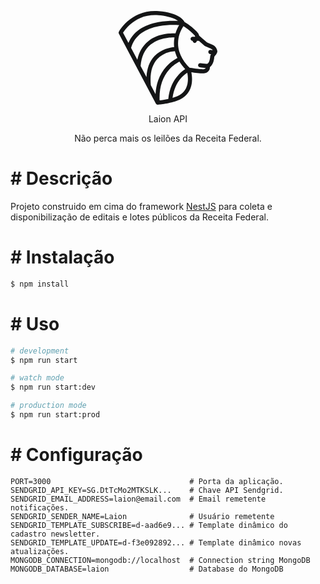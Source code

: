 <p align="center">
  <svg viewBox="0 0 512 486" fill="none" xmlns="http://www.w3.org/2000/svg" style="height: 150px; color: rgba(20,21,22)"><title>Laion logo</title> <path d="M508.078 220.688C510.578 216.728 511.922 213.4 511.922 209.901C511.922 201.574 505.454 188.654 498.065 182.249C492.534 177.46 471.46 168.438 458.305 163.063L429.653 138.504C428.559 136.871 427.044 135.566 425.247 134.731L417.81 128.357L414.061 118.382C413.686 117.351 413.139 116.382 412.467 115.523C390.345 87.5111 352.412 63.4201 341.461 56.7811C338.695 51.4931 332.322 42.2051 318.573 32.7071C294.045 15.7321 257.097 5.03108 208.744 0.898076C201.761 0.296076 194.746 7.62939e-05 187.903 7.62939e-05C158.313 7.62939e-05 130.051 5.63308 103.946 16.7481C83.0751 25.6291 63.5461 38.0101 45.9231 53.5311C15.9281 79.9491 1.82007 106.313 1.24207 107.422C-0.413935 110.539 -0.413935 114.273 1.24207 117.398L193.216 480.011C193.279 480.152 193.372 480.277 193.45 480.433C193.497 480.527 193.559 480.621 193.622 480.714C193.762 480.933 193.903 481.152 194.059 481.339C194.122 481.433 194.184 481.495 194.247 481.589C194.372 481.745 194.497 481.902 194.638 482.058C194.685 482.121 194.747 482.183 194.81 482.261C195.216 482.683 195.638 483.089 196.091 483.433C196.154 483.496 196.232 483.527 196.294 483.589C196.466 483.714 196.653 483.839 196.825 483.964C196.903 483.995 196.966 484.058 197.059 484.105C197.278 484.246 197.527 484.386 197.777 484.511C197.84 484.558 197.918 484.589 197.996 484.62C198.184 484.714 198.371 484.792 198.559 484.87C198.668 484.917 198.778 484.964 198.903 484.995C199.059 485.058 199.247 485.12 199.403 485.183C199.528 485.214 199.622 485.246 199.731 485.277C199.997 485.355 200.247 485.418 200.528 485.465C200.622 485.496 200.731 485.512 200.841 485.528C201.028 485.559 201.216 485.591 201.419 485.622C201.528 485.622 201.638 485.638 201.747 485.653C202.013 485.669 202.278 485.684 202.56 485.684C202.591 485.684 202.607 485.684 202.623 485.684C202.654 485.684 202.654 485.684 202.686 485.684C202.905 485.684 203.124 485.684 203.342 485.653C205.373 485.528 253.616 482.247 300.985 465.905C360.43 445.393 376.724 401.04 379.942 367.45C381.817 347.704 379.473 329.534 376.943 317.145C394.503 319.723 421.999 323.393 436.653 323.393C438.622 323.393 440.309 323.33 441.809 323.205C466.852 321.113 472.227 300.303 472.43 299.428C472.586 298.834 472.68 298.24 472.711 297.631L473.195 290.742C492.55 276.588 495.05 247.967 495.91 238.022C495.926 237.741 495.957 237.436 495.988 237.147C496.988 235.608 499.176 232.781 500.707 230.804C503.722 226.906 506.175 223.664 508.018 220.766C508.031 220.742 508.047 220.719 508.078 220.688ZM257.52 455.89C239.022 459.984 222.681 462.218 212.573 463.359C210.902 428.597 214.948 396.742 224.65 368.511C233.18 343.796 246.038 321.738 262.895 302.958C282.986 280.616 304.139 268.149 315.294 262.589C323.542 275.9 333.541 288.913 345.274 301.583C336.133 307.333 323.323 316.831 310.215 331.048C296.201 346.234 284.703 363.794 276.017 383.228C266.205 405.21 259.988 429.628 257.52 455.89ZM247.833 287.835C228.82 308.753 214.338 333.314 204.745 360.825C197.231 382.446 192.747 405.882 191.356 430.909L166.969 384.852C166.953 384.664 166.953 384.493 166.938 384.321C161.158 325.016 172.546 279.493 200.809 249.012C217.119 231.42 238.632 219.102 264.769 212.408C275.798 209.572 285.407 208.4 291.796 207.908C292.546 210.963 293.389 214.001 294.326 217.04C297.092 226.086 300.639 235.037 304.95 243.888C291.983 250.427 269.486 263.995 247.833 287.835ZM287.922 186.786C265.924 188.731 219.775 197.308 185.342 234.318C160.345 261.182 146.66 297.426 144.472 342.358L114.008 284.803C114.055 284.506 114.102 284.209 114.117 283.897C118.007 236.021 135.317 199.12 165.563 174.217C193.997 150.814 229.18 142.104 253.676 138.917C268.267 137.019 280.922 136.8 289.547 136.995C286.516 153.651 285.984 170.296 287.922 186.786ZM294.732 115.82C285.515 115.406 270.048 115.328 251.613 117.679C212.275 122.686 177.873 136.504 152.142 157.642C123.818 180.897 105.351 212.806 97.0401 252.753L64.5761 191.434C73.4811 158.939 92.0101 132.63 119.709 113.21C143.253 96.7211 173.483 84.9801 209.587 78.3241C251.519 70.5981 291.795 71.6061 313.979 73.1371C307.824 83.2311 300.295 97.7991 294.732 115.82ZM60.0311 69.5371C75.9511 55.5231 93.5271 44.3601 112.289 36.3691C135.755 26.3871 161.189 21.3241 187.904 21.3241C194.153 21.3241 200.543 21.6051 206.933 22.1521C236.398 24.6681 277.173 31.3151 304.076 48.6651C305.482 49.5701 306.795 50.4691 307.997 51.3521C283.892 50.0551 246.163 49.9541 206.246 57.2571C167.001 64.4281 133.834 77.3251 107.697 95.5881C81.6381 113.796 62.6091 137.27 50.8921 165.586L22.8801 112.68C27.9571 104.556 40.1121 87.0811 60.0311 69.5371ZM358.693 365.419C354.912 405.226 333.133 432.237 294.013 445.735C289.218 447.391 284.39 448.907 279.577 450.282C282.202 429.503 287.436 410.145 295.2 392.602C302.825 375.354 312.917 359.762 325.196 346.264C336.038 334.36 347.256 325.657 355.786 320.143C358.068 330.923 360.412 347.499 358.693 365.419ZM475.13 232.109C474.927 233.179 474.817 234.303 474.646 236.171C473.991 243.725 472.053 266.025 459.774 274.088C455.727 274.182 444.901 273.994 424.262 270.838C418.435 269.963 412.998 273.963 412.108 279.776C411.217 285.587 415.217 291.04 421.045 291.93C434.684 293.993 444.526 294.897 451.368 295.241C450.477 297.1 447.65 301.304 440.026 301.929C439.135 302.023 437.995 302.054 436.651 302.054C419.279 302.054 379.503 296.023 367.692 294.165C341.54 267.776 323.776 239.93 314.887 211.34C307.637 188.046 306.2 164.111 310.637 140.194C315.981 111.385 328.666 89.3101 335.931 78.4831C349.663 87.2551 377.613 106.463 394.688 127.468L397.047 133.734H383.627C377.753 133.734 372.973 138.514 372.973 144.404C372.973 150.294 377.753 155.067 383.627 155.067H383.94C383.94 160.957 388.721 165.729 394.61 165.729C400.501 165.729 405.281 160.957 405.281 155.067H416.186L445.745 180.383C446.619 181.133 447.588 181.735 448.666 182.172C463.242 188.085 480.927 196.006 484.161 198.427C485.333 199.482 486.599 201.24 487.677 203.099L476.709 201.974C470.835 201.38 465.616 205.637 465.007 211.504C464.398 217.362 468.679 222.596 474.523 223.197L479.365 223.689C476.989 227.03 475.661 229.46 475.13 232.109Z" fill="currentColor"></path></svg>
</p>
  <p align="center">Laion API</p>
  <p align="center">Não perca mais os leilões da Receita Federal.</p>

# # Descrição

Projeto construido em cima do framework [NestJS](https://github.com/nestjs/nest) para coleta e disponibilização de editais e lotes públicos da Receita Federal.

# # Instalação

```bash
$ npm install
```

# # Uso

```bash
# development
$ npm run start

# watch mode
$ npm run start:dev

# production mode
$ npm run start:prod
```

# # Configuração

```
PORT=3000                               # Porta da aplicação.
SENDGRID_API_KEY=SG.DtTcMo2MTKSLK...    # Chave API Sendgrid.
SENDGRID_EMAIL_ADDRESS=laion@email.com  # Email remetente notificações.
SENDGRID_SENDER_NAME=Laion              # Usuário remetente 
SENDGRID_TEMPLATE_SUBSCRIBE=d-aad6e9... # Template dinâmico do cadastro newsletter.
SENDGRID_TEMPLATE_UPDATE=d-f3e092892... # Template dinâmico novas atualizações.
MONGODB_CONNECTION=mongodb://localhost  # Connection string MongoDB
MONGODB_DATABASE=laion                  # Database do MongoDB
```